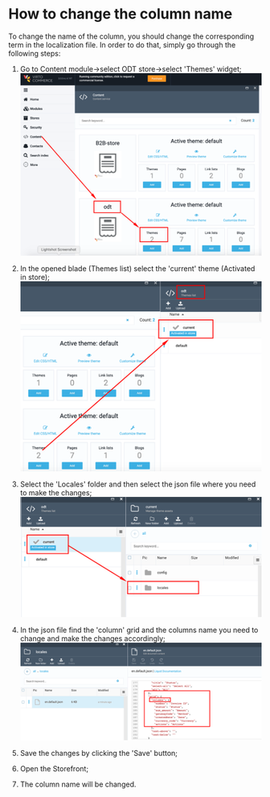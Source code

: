 # How to change the column name

To change the name of the column, you should change the corresponding term in the localization file. In order to do that, simply go through the following steps:

1. Go to Content module->select ODT store->select 'Themes' widget;
![Select theme](media/screen-open-themes.png)
1. In the opened blade (Themes list) select the 'current' theme (Activated in store);
![Current theme](media/screen-current-theme.png)
1. Select the 'Locales' folder and then select the json file where you need to make the changes;
![Select Locales](media/screen-locales-folder.png)
1. In the json file find the 'column' grid and the columns name you need to change and make the changes accordingly;
![Columns](media/screen-columns-names-in-file.png)
1. Save the changes by clicking the 'Save' button;

1. Open the Storefront;

1. The column name will be changed.